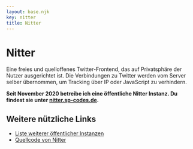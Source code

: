 ```yaml
---
layout: base.njk
key: nitter
title: Nitter
---
```

# <i class="i-twitter"></i> Nitter

Eine freies und quelloffenes Twitter-Frontend, das auf Privatsphäre der Nutzer ausgerichtet ist. Die Verbindungen zu Twitter werden vom Server selber übernommen, um Tracking über IP oder JavaScript zu verhindern.

__Seit November 2020 betreibe ich eine öffentliche Nitter Instanz. Du findest sie unter [nitter.sp-codes.de](https://nitter.sp-codes.de/).__

## Weitere nützliche Links

* [Liste weiterer öffentlicher Instanzen](https://github.com/zedeus/nitter/wiki/Instances)
* [Quellcode von Nitter](https://github.com/zedeus/nitter)
